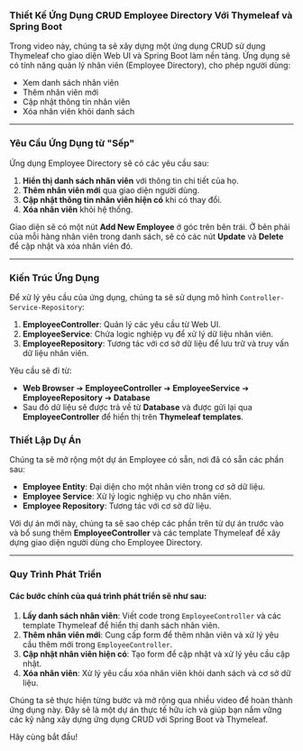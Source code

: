 ### Thiết Kế Ứng Dụng CRUD Employee Directory Với Thymeleaf và Spring Boot

Trong video này, chúng ta sẽ xây dựng một ứng dụng CRUD sử dụng Thymeleaf cho giao diện Web UI và Spring Boot làm nền tảng. Ứng dụng sẽ có tính năng quản lý nhân viên (Employee Directory), cho phép người dùng:
- Xem danh sách nhân viên
- Thêm nhân viên mới
- Cập nhật thông tin nhân viên
- Xóa nhân viên khỏi danh sách

---

### Yêu Cầu Ứng Dụng từ "Sếp"

Ứng dụng Employee Directory sẽ có các yêu cầu sau:
1. **Hiển thị danh sách nhân viên** với thông tin chi tiết của họ.
2. **Thêm nhân viên mới** qua giao diện người dùng.
3. **Cập nhật thông tin nhân viên hiện có** khi có thay đổi.
4. **Xóa nhân viên** khỏi hệ thống.

Giao diện sẽ có một nút **Add New Employee** ở góc trên bên trái. Ở bên phải của mỗi hàng nhân viên trong danh sách, sẽ có các nút **Update** và **Delete** để cập nhật và xóa nhân viên đó.

---

### Kiến Trúc Ứng Dụng

Để xử lý yêu cầu của ứng dụng, chúng ta sẽ sử dụng mô hình `Controller-Service-Repository`:
1. **EmployeeController**: Quản lý các yêu cầu từ Web UI.
2. **EmployeeService**: Chứa logic nghiệp vụ để xử lý dữ liệu nhân viên.
3. **EmployeeRepository**: Tương tác với cơ sở dữ liệu để lưu trữ và truy vấn dữ liệu nhân viên.
   
Yêu cầu sẽ đi từ:
- **Web Browser** ➔ **EmployeeController** ➔ **EmployeeService** ➔ **EmployeeRepository** ➔ **Database**
- Sau đó dữ liệu sẽ được trả về từ **Database** và được gửi lại qua **EmployeeController** để hiển thị trên **Thymeleaf templates**.

### Thiết Lập Dự Án

Chúng ta sẽ mở rộng một dự án Employee có sẵn, nơi đã có sẵn các phần sau:
- **Employee Entity**: Đại diện cho một nhân viên trong cơ sở dữ liệu.
- **Employee Service**: Xử lý logic nghiệp vụ cho nhân viên.
- **Employee Repository**: Tương tác với cơ sở dữ liệu.

Với dự án mới này, chúng ta sẽ sao chép các phần trên từ dự án trước vào và bổ sung thêm **EmployeeController** và các template Thymeleaf để xây dựng giao diện người dùng cho Employee Directory.

---

### Quy Trình Phát Triển

#### Các bước chính của quá trình phát triển sẽ như sau:
1. **Lấy danh sách nhân viên**: Viết code trong `EmployeeController` và các template Thymeleaf để hiển thị danh sách nhân viên.
2. **Thêm nhân viên mới**: Cung cấp form để thêm nhân viên và xử lý yêu cầu thêm mới trong `EmployeeController`.
3. **Cập nhật nhân viên hiện có**: Tạo form để cập nhật và xử lý yêu cầu cập nhật.
4. **Xóa nhân viên**: Xử lý yêu cầu xóa nhân viên khỏi danh sách và cơ sở dữ liệu.

Chúng ta sẽ thực hiện từng bước và mở rộng qua nhiều video để hoàn thành ứng dụng này. Đây sẽ là một dự án thực tế hữu ích và giúp bạn nắm vững các kỹ năng xây dựng ứng dụng CRUD với Spring Boot và Thymeleaf. 

Hãy cùng bắt đầu!
